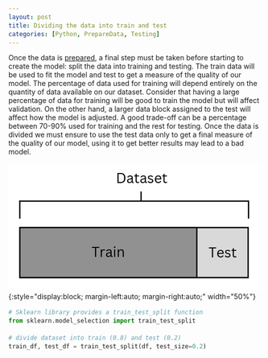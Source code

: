 ```yaml
---
layout: post
title: Dividing the data into train and test
categories: [Python, PrepareData, Testing]
---
```


Once the data is [prepared](/the-4-cs/), a final step must be taken before starting to create the model: split the data into training and testing. The train data will be used to fit the model and test to get a measure of the quality of our model. The percentage of data used for training will depend entirely on the quantity of data available on our dataset. Consider that having a large percentage of data for training will be good to train the model but will affect validation. On the other hand, a larger data block assigned to the test will affect how the model is adjusted. A good trade-off can be a percentage between 70-90% used for training and the rest for testing. Once the data is divided we must ensure to use the test data only to get a final measure of the quality of our model, using it to get better results may lead to a bad model. 


![placeholder](/images/train-test-split.png){:style="display:block; margin-left:auto; margin-right:auto;"  width="50%"}

```python
# Sklearn library provides a train_test_split function
from sklearn.model_selection import train_test_split

# divide dataset into train (0.8) and test (0.2)
train_df, test_df = train_test_split(df, test_size=0.2)
```